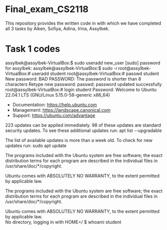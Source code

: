 # Final_exam_CS2118
This repository provides the written code in with which we have completed all 3 tasks by Aiken, Sofiya, Adina, Irina, Assylbek.
# Task 1 codes
assylbek@assylbek-VirtualBox:$ sudo useradd new_user
		[sudo] password for assylbek: 
		assylbek@assylbek-VirtualBox:$ sudo -i
		root@assylbek-VirtualBox:# useradd student
		root@assylbek-VirtualBox:# passwd student
		New password: 
		BAD PASSWORD: The password is shorter than 8 characters
		Retype new password: 
  passwd: password updated successfully
  root@assylbek-VirtualBox:# login student
  Password: 
Welcome to Ubuntu 22.04.1 LTS (GNU/Linux 5.15.0-58-generic x86_64)

 * Documentation:  https://help.ubuntu.com
 * Management:     https://landscape.canonical.com
 * Support:        https://ubuntu.com/advantage

223 updates can be applied immediately.
98 of these updates are standard security updates.
To see these additional updates run: apt list --upgradable


The list of available updates is more than a week old.
To check for new updates run: sudo apt update

The programs included with the Ubuntu system are free software;
the exact distribution terms for each program are described in the
individual files in /usr/share/doc/*/copyright.

Ubuntu comes with ABSOLUTELY NO WARRANTY, to the extent permitted by
applicable law.


The programs included with the Ubuntu system are free software;
the exact distribution terms for each program are described in the
individual files in /usr/share/doc/*/copyright.

Ubuntu comes with ABSOLUTELY NO WARRANTY, to the extent permitted by
applicable law.                                                                                                                             
No directory, logging in with HOME=/
  $ whoami
  student
